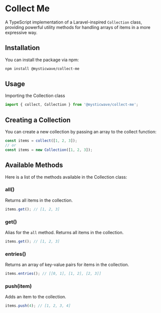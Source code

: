 # Collect Me

A TypeScript implementation of a Laravel-inspired `Collection` class, providing powerful utility methods for handling arrays of items in a more expressive way.

## Installation

You can install the package via npm:

```bash
npm install @mysticwave/collect-me
```

## Usage

Importing the Collection class
```javascript
import { collect, Collection } from '@mysticwave/collect-me';
```

## Creating a Collection

You can create a new collection by passing an array to the collect function:
```javascript
const items = collect([1, 2, 3]);
// or
const items = new Collection([1, 2, 3]);
```

## Available Methods

Here is a list of the methods available in the Collection class:

### all()
Returns all items in the collection.
```javascript
items.get(); // [1, 2, 3]
```

### get()
Alias for the `all` method. Returns all items in the collection.
```javascript
items.get(); // [1, 2, 3]
```

### entries()
Returns an array of key-value pairs for items in the collection.
```javascript
items.entries(); // [[0, 1], [1, 2], [2, 3]]
```

### push(item)
Adds an item to the collection.
```javascript
items.push(4); // [1, 2, 3, 4]
```
